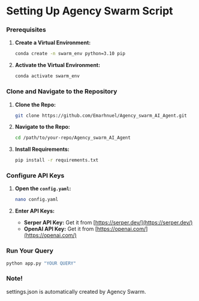 
# Setting Up Agency Swarm Script

### Prerequisites
1. **Create a Virtual Environment:**
   ```bash
   conda create -n swarm_env python=3.10 pip
   ```
   
2. **Activate the Virtual Environment:**
   ```bash
   conda activate swarm_env
   ```

### Clone and Navigate to the Repository
1. **Clone the Repo:**
   ```bash
   git clone https://github.com/Emarhnuel/Agency_swarm_AI_Agent.git
   ```

2. **Navigate to the Repo:**
   ```bash
   cd /path/to/your-repo/Agency_swarm_AI_Agent
   ```

3. **Install Requirements:**
   ```bash
   pip install -r requirements.txt
   ```

### Configure API Keys
1. **Open the `config.yaml`:**
   ```bash
   nano config.yaml
   ```

2. **Enter API Keys:**
   - **Serper API Key:** Get it from [https://serper.dev/](https://serper.dev/)
   - **OpenAI API Key:** Get it from [https://openai.com/](https://openai.com/)

### Run Your Query
```bash
python app.py "YOUR QUERY"
```
### Note!
settings.json is automatically created by Agency Swarm.
